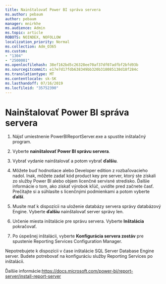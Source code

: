 ```yaml
---
title: Nainštalovať Power BI správa servera
ms.author: pebaum
author: pebaum
manager: mnirkhe
ms.audience: Admin
ms.topic: article
ROBOTS: NOINDEX, NOFOLLOW
localization_priority: Normal
ms.collection: Adm_O365
ms.custom:
- "1304"
- "2500001"
ms.openlocfilehash: 38ef162bd5c26328ee70af37df07adfbf2bfd93b
ms.sourcegitcommit: e17e7d17fdb638349bb320b318085138d18f284c
ms.translationtype: MT
ms.contentlocale: sk-SK
ms.lasthandoff: 07/16/2019
ms.locfileid: "35752390"
---
```

# <a name="install-power-bi-report-server"></a>Nainštalovať Power BI správa servera

1. Nájsť umiestnenie PowerBIReportServer.exe a spustite inštalačný program.

2. Vyberte **nainštalovať Power BI správu servera**.

3. Vybrať vydanie nainštalovať a potom vybrať **ďalšiu**.

4. Môžete buď hodnotiace alebo Developer edition z rozbaľovacieho nadol.  Inak, môžete zadať kód product key pre server, ktorý ste získali zo služby Power BI alebo objem licenčné servisné stredisko. Ďalšie informácie o tom, ako získať výrobok kľúč, uvidíte pred začnete časť. Prečítajte si a súhlasíte s licenčnými podmienkami a potom vyberte **ďalší**.

5. Musíte mať k dispozícii na uloženie databázy servera správy databázový Engine. Vyberte **ďalšiu** nainštalovať server správy len.

6. Určenie miesta inštalácie pre správu servera. Vyberte **Inštalácia** pokračovať.

7. Po úspešnej inštalácii, vyberte **Konfigurácia servera zostáv** pre spustenie Reporting Services Configuration Manager.

Nepotrebujete k dispozícii v čase inštalácie SQL Server Database Engine server. Budete potrebovať na konfiguráciu služby Reporting Services po inštalácii.

Ďalšie informácie:https://docs.microsoft.com/power-bi/report-server/install-report-server
